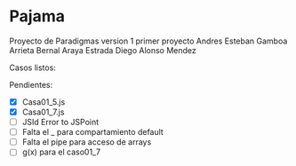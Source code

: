 Pajama
======
Proyecto de Paradigmas version 1 primer proyecto
Andres Esteban Gamboa Arrieta
Bernal Araya Estrada
Diego Alonso Mendez

Casos listos:

Pendientes:

- [x] Casa01_5.js
- [x] Casa01_7.js
- [ ] JSId Error to JSPoint
- [ ] Falta el _ para compartamiento default
- [ ] Falta el pipe para acceso de arrays
- [ ] g(x) para el caso01_7
